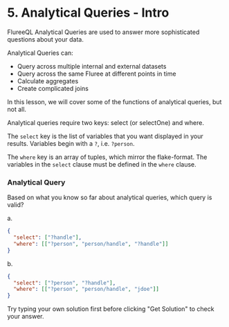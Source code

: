 # 5. Analytical Queries - Intro

FlureeQL Analytical Queries are used to answer more sophisticated questions about your data.

Analytical Queries can:

- Query across multiple internal and external datasets
- Query across the same Fluree at different points in time
- Calculate aggregates
- Create complicated joins

In this lesson, we will cover some of the functions of analytical queries, but not all.

Analytical queries require two keys: select (or selectOne) and where.

The `select` key is the list of variables that you want displayed in your results. Variables begin with a `?`, i.e. `?person`.

The `where` key is an array of tuples, which mirror the flake-format. The variables in the `select` clause must be defined in the `where` clause.

<div class="challenge">
<h3>Analytical Query</h3>
<p>Based on what you know so far about analytical queries, which query is valid?</p>
<p>a.</p>

```json
{
  "select": ["?handle"],
  "where": [["?person", "person/handle", "?handle"]]
}
```

<p>b.</p>

```json
{
  "select": ["?person", "?handle"],
  "where": [["?person", "person/handle", "jdoe"]]
}
```

<p>Try typing your own solution first before clicking "Get Solution" to check your answer. </p>
</div>
